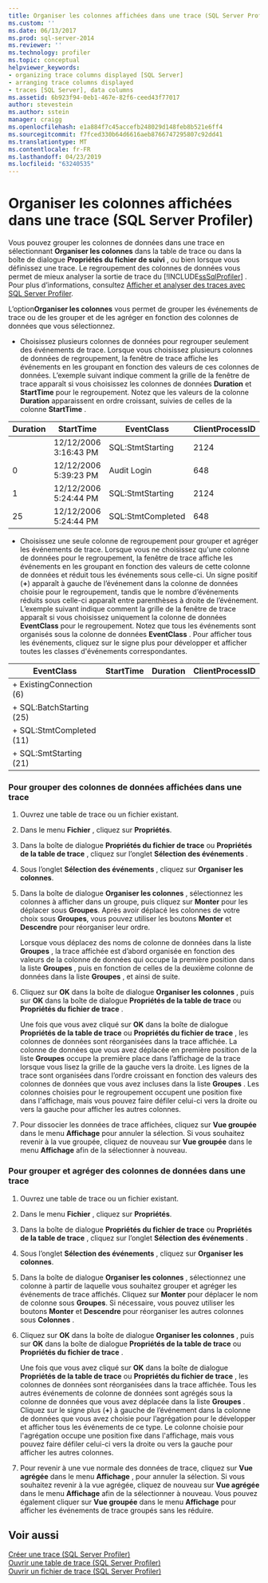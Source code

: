 ```yaml
---
title: Organiser les colonnes affichées dans une trace (SQL Server Profiler) | Microsoft Docs
ms.custom: ''
ms.date: 06/13/2017
ms.prod: sql-server-2014
ms.reviewer: ''
ms.technology: profiler
ms.topic: conceptual
helpviewer_keywords:
- organizing trace columns displayed [SQL Server]
- arranging trace columns displayed
- traces [SQL Server], data columns
ms.assetid: 6b923f94-0eb1-467e-82f6-ceed43f77017
author: stevestein
ms.author: sstein
manager: craigg
ms.openlocfilehash: e1a884f7c45accefb248029d148feb8b521e6ff4
ms.sourcegitcommit: f7fced330b64d6616aeb8766747295807c92dd41
ms.translationtype: MT
ms.contentlocale: fr-FR
ms.lasthandoff: 04/23/2019
ms.locfileid: "63240535"
---
```

# <a name="organize-columns-displayed-in-a-trace-sql-server-profiler"></a>Organiser les colonnes affichées dans une trace (SQL Server Profiler)
  Vous pouvez grouper les colonnes de données dans une trace en sélectionnant **Organiser les colonnes** dans la table de trace ou dans la boîte de dialogue **Propriétés du fichier de suivi** , ou bien lorsque vous définissez une trace. Le regroupement des colonnes de données vous permet de mieux analyser la sortie de trace du [!INCLUDE[ssSqlProfiler](../../includes/sssqlprofiler-md.md)] . Pour plus d’informations, consultez [Afficher et analyser des traces avec SQL Server Profiler](view-and-analyze-traces-with-sql-server-profiler.md).  
  
 L’option**Organiser les colonnes** vous permet de grouper les événements de trace ou de les grouper et de les agréger en fonction des colonnes de données que vous sélectionnez.  
  
-   Choisissez plusieurs colonnes de données pour regrouper seulement des événements de trace. Lorsque vous choisissez plusieurs colonnes de données de regroupement, la fenêtre de trace affiche les événements en les groupant en fonction des valeurs de ces colonnes de données. L’exemple suivant indique comment la grille de la fenêtre de trace apparaît si vous choisissez les colonnes de données **Duration** et **StartTime** pour le regroupement. Notez que les valeurs de la colonne **Duration** apparaissent en ordre croissant, suivies de celles de la colonne **StartTime** .  
  
|Duration|StartTime|EventClass|ClientProcessID|  
|--------------|---------------|----------------|---------------------|  
||12/12/2006 3:16:43 PM|SQL:StmtStarting|2124|  
|0|12/12/2006 5:39:23 PM|Audit Login|648|  
|1|12/12/2006 5:24:44 PM|SQL:StmtStarting|2124|  
|25|12/12/2006 5:24:44 PM|SQL:StmtCompleted|648|  
  
-   Choisissez une seule colonne de regroupement pour grouper et agréger les événements de trace. Lorsque vous ne choisissez qu'une colonne de données pour le regroupement, la fenêtre de trace affiche les événements en les groupant en fonction des valeurs de cette colonne de données et réduit tous les événements sous celle-ci. Un signe positif (**+**) apparaît à gauche de l’événement dans la colonne de données choisie pour le regroupement, tandis que le nombre d’événements réduits sous celle-ci apparaît entre parenthèses à droite de l’événement. L’exemple suivant indique comment la grille de la fenêtre de trace apparaît si vous choisissez uniquement la colonne de données **EventClass** pour le regroupement. Notez que tous les événements sont organisés sous la colonne de données **EventClass** . Pour afficher tous les événements, cliquez sur le signe plus pour développer et afficher toutes les classes d'événements correspondantes.  
  
|EventClass|StartTime|Duration|ClientProcessID|  
|----------------|---------------|--------------|---------------------|  
|+ ExistingConnection (6)||||  
|+ SQL:BatchStarting (25)||||  
|+ SQL:StmtCompleted (11)||||  
|+ SQL:SmtStarting (21)||||  
  
### <a name="to-group-data-columns-displayed-in-a-trace"></a>Pour grouper des colonnes de données affichées dans une trace  
  
1.  Ouvrez une table de trace ou un fichier existant.  
  
2.  Dans le menu **Fichier** , cliquez sur **Propriétés**.  
  
3.  Dans la boîte de dialogue **Propriétés du fichier de trace** ou **Propriétés de la table de trace** , cliquez sur l’onglet **Sélection des événements** .  
  
4.  Sous l’onglet **Sélection des événements** , cliquez sur **Organiser les colonnes**.  
  
5.  Dans la boîte de dialogue **Organiser les colonnes** , sélectionnez les colonnes à afficher dans un groupe, puis cliquez sur **Monter** pour les déplacer sous **Groupes**. Après avoir déplacé les colonnes de votre choix sous **Groupes**, vous pouvez utiliser les boutons **Monter** et **Descendre** pour réorganiser leur ordre.  
  
     Lorsque vous déplacez des noms de colonne de données dans la liste **Groupes** , la trace affichée est d’abord organisée en fonction des valeurs de la colonne de données qui occupe la première position dans la liste **Groupes** , puis en fonction de celles de la deuxième colonne de données dans la liste **Groupes** , et ainsi de suite.  
  
6.  Cliquez sur **OK** dans la boîte de dialogue **Organiser les colonnes** , puis sur **OK** dans la boîte de dialogue **Propriétés de la table de trace** ou **Propriétés du fichier de trace** .  
  
     Une fois que vous avez cliqué sur **OK** dans la boîte de dialogue **Propriétés de la table de trace** ou **Propriétés du fichier de trace** , les colonnes de données sont réorganisées dans la trace affichée. La colonne de données que vous avez déplacée en première position de la liste **Groupes** occupe la première place dans l’affichage de la trace lorsque vous lisez la grille de la gauche vers la droite. Les lignes de la trace sont organisées dans l’ordre croissant en fonction des valeurs des colonnes de données que vous avez incluses dans la liste **Groupes** . Les colonnes choisies pour le regroupement occupent une position fixe dans l'affichage, mais vous pouvez faire défiler celui-ci vers la droite ou vers la gauche pour afficher les autres colonnes.  
  
7.  Pour dissocier les données de trace affichées, cliquez sur **Vue groupée** dans le menu **Affichage** pour annuler la sélection. Si vous souhaitez revenir à la vue groupée, cliquez de nouveau sur **Vue groupée** dans le menu **Affichage** afin de la sélectionner à nouveau.  
  
### <a name="to-group-and-aggregate-data-columns-in-a-trace"></a>Pour grouper et agréger des colonnes de données dans une trace  
  
1.  Ouvrez une table de trace ou un fichier existant.  
  
2.  Dans le menu **Fichier** , cliquez sur **Propriétés**.  
  
3.  Dans la boîte de dialogue **Propriétés du fichier de trace** ou **Propriétés de la table de trace** , cliquez sur l’onglet **Sélection des événements** .  
  
4.  Sous l’onglet **Sélection des événements** , cliquez sur **Organiser les colonnes**.  
  
5.  Dans la boîte de dialogue **Organiser les colonnes** , sélectionnez une colonne à partir de laquelle vous souhaitez grouper et agréger les événements de trace affichés. Cliquez sur **Monter** pour déplacer le nom de colonne sous **Groupes**. Si nécessaire, vous pouvez utiliser les boutons **Monter** et **Descendre** pour réorganiser les autres colonnes sous **Colonnes** .  
  
6.  Cliquez sur **OK** dans la boîte de dialogue **Organiser les colonnes** , puis sur **OK** dans la boîte de dialogue **Propriétés de la table de trace** ou **Propriétés du fichier de trace** .  
  
     Une fois que vous avez cliqué sur **OK** dans la boîte de dialogue **Propriétés de la table de trace** ou **Propriétés du fichier de trace** , les colonnes de données sont réorganisées dans la trace affichée. Tous les autres événements de colonne de données sont agrégés sous la colonne de données que vous avez déplacée dans la liste **Groupes** . Cliquez sur le signe plus (**+**) à gauche de l’événement dans la colonne de données que vous avez choisie pour l’agrégation pour le développer et afficher tous les événements de ce type. Le colonne choisie pour l'agrégation occupe une position fixe dans l'affichage, mais vous pouvez faire défiler celui-ci vers la droite ou vers la gauche pour afficher les autres colonnes.  
  
7.  Pour revenir à une vue normale des données de trace, cliquez sur **Vue agrégée** dans le menu **Affichage** , pour annuler la sélection. Si vous souhaitez revenir à la vue agrégée, cliquez de nouveau sur **Vue agrégée** dans le menu **Affichage** afin de la sélectionner à nouveau. Vous pouvez également cliquer sur **Vue groupée** dans le menu **Affichage** pour afficher les événements de trace groupés sans les réduire.  
  
## <a name="see-also"></a>Voir aussi  
 [Créer une trace &#40;SQL Server Profiler&#41;](create-a-trace-sql-server-profiler.md)   
 [Ouvrir une table de trace &#40;SQL Server Profiler&#41;](open-a-trace-table-sql-server-profiler.md)   
 [Ouvrir un fichier de trace &#40;SQL Server Profiler&#41;](open-a-trace-file-sql-server-profiler.md)  
  
  
